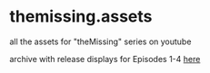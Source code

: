 # themissing.assets
all the assets for "theMissing" series on youtube

archive with release displays for Episodes 1-4 [here](https://github.com/IdealistCat/themissing.assets)
